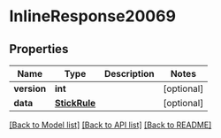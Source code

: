 # InlineResponse20069

## Properties
Name | Type | Description | Notes
------------ | ------------- | ------------- | -------------
**version** | **int** |  | [optional] 
**data** | [**StickRule**](StickRule.md) |  | [optional] 

[[Back to Model list]](../README.md#documentation-for-models) [[Back to API list]](../README.md#documentation-for-api-endpoints) [[Back to README]](../README.md)

